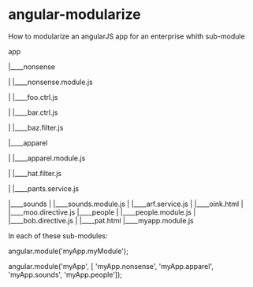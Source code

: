 angular-modularize
==================

How to modularize an angularJS app for an enterprise whith sub-module


app

|____nonsense

| |____nonsense.module.js

| |____foo.ctrl.js

| |____bar.ctrl.js

| |____baz.filter.js

|____apparel

| |____apparel.module.js

| |____hat.filter.js

| |____pants.service.js

|____sounds
| |____sounds.module.js
| |____arf.service.js
| |____oink.html
| |____moo.directive.js
|____people
| |____people.module.js
| |____bob.directive.js
| |____pat.html
|____myapp.module.js


In each of these sub-modules:

angular.module('myApp.myModule');


angular.module('myApp', [
   'myApp.nonsense', 
   'myApp.apparel', 
   'myApp.sounds', 
   'myApp.people']);